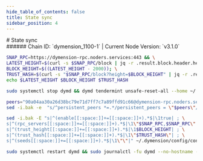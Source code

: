 ```yaml
---
hide_table_of_contents: false
title: State sync
sidebar_position: 4
---
```


<div class="h1-with-icon icon-dymension">
# State sync
</div>
###### Chain ID: `dymension_1100-1` | Current Node Version: `v3.1.0`

```bash
SNAP_RPC=https://dymension-rpc.noders.services:443 && \
LATEST_HEIGHT=$(curl -s $SNAP_RPC/block | jq -r .result.block.header.height); \
BLOCK_HEIGHT=$((LATEST_HEIGHT - 2000)); \
TRUST_HASH=$(curl -s "$SNAP_RPC/block?height=$BLOCK_HEIGHT" | jq -r .result.block_id.hash) && \
echo $LATEST_HEIGHT $BLOCK_HEIGHT $TRUST_HASH
```
```bash
sudo systemctl stop dymd && dymd tendermint unsafe-reset-all --home ~/.dymension --keep-addr-book
```
```bash
peers="90a04aa30a26d38bc79e71d7ff7c7a89ffd91c66@dymension-rpc.noders.services:20556"
sed -i.bak -e  "s/^persistent_peers *=.*/persistent_peers = \"$peers\"/" ~/.dymension/config/config.toml
```
```bash
sed -i.bak -E "s|^(enable[[:space:]]+=[[:space:]]+).*$|\1true| ; \
s|^(rpc_servers[[:space:]]+=[[:space:]]+).*$|\1\"$SNAP_RPC,$SNAP_RPC\"| ; \
s|^(trust_height[[:space:]]+=[[:space:]]+).*$|\1$BLOCK_HEIGHT| ; \
s|^(trust_hash[[:space:]]+=[[:space:]]+).*$|\1\"$TRUST_HASH\"| ; \
s|^(seeds[[:space:]]+=[[:space:]]+).*$|\1\"\"|" ~/.dymension/config/config.toml
```
```bash
sudo systemctl restart dymd && sudo journalctl -fu dymd --no-hostname -o cat
```
